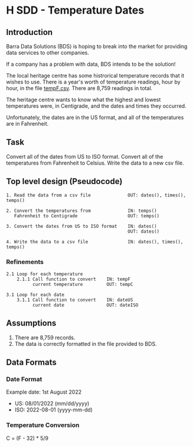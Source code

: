 # H SDD - Temperature Dates


## Introduction

Barra Data Solutions (BDS) is hoping to break into the market for providing data services to other companies.

If a company has a problem with data, BDS intends to be the solution!

The local heritage centre has some histrorical temperature records that it wishes to use.  There is a year's worth of temperature readings, hour by hour, in the file [tempF.csv](assets/tempF.csv "CSV file").  There are 8,759 readings in total.

The heritage centre wants to know what the highest and lowest temperatures were, in Centigrade, and the dates and times they occurred.

Unfortunately, the dates are in the US format, and all of the temperatures are in Fahrenheit.


## Task

Convert all of the dates from US to ISO format.  Convert all of the temperatures from Fahrenheit to Celsius.  Write the data to a new csv file.


## Top level design (Pseudocode)

```
1. Read the data from a csv file              OUT: dates(), times(), temps()

2. Convert the temperatures from              IN: temps()
   Fahrenheit to Centigrade                   OUT: temps()  
   
3. Convert the dates from US to ISO format    IN: dates()
                                              OUT: dates()

4. Write the data to a csv file               IN: dates(), times(), temps()
```

### Refinements

```
2.1 Loop for each temperature
    2.1.1 Call function to convert    IN: tempF
          current temperature         OUT: tempC

3.1 Loop for each date
    3.1.1 Call function to convert    IN: dateUS
          current date                OUT: dateISO
```


## Assumptions

1. There are 8,759 records.
2. The data is correctly formatted in the file provided to BDS.


## Data Formats

### Date Format

Example date: 1st August 2022

* US: 08/01/2022 (mm/dd/yyyy)
* ISO: 2022-08-01 (yyyy-mm-dd)


### Temperature Conversion

C = (F - 32) * 5/9
